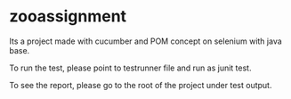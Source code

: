 # zooassignment
 
Its a project made with cucumber and POM concept on selenium with java base.

To run the test, please point to testrunner file and run as junit test.

To see the report, please go to the root of the project under test output.


